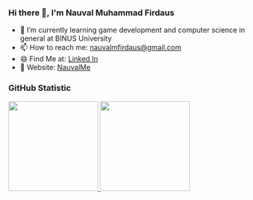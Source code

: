 ### Hi there 👋, I'm Nauval Muhammad Firdaus

- 🌱 I’m currently learning game development and computer science in general at BINUS University
- 📫 How to reach me: nauvalmfirdaus@gmail.com
- 😄 Find Me at: [Linked In](https://www.linkedin.com/in/nauvalmfirdaus/)
- 💬 Website: [NauvalMe](https://nauvalme.blogspot.com)

### GitHub Statistic
<p align="left">
<a href="https://github.com/dimasmds">
  <img height="180em" src="https://github-readme-stats-eight-theta.vercel.app/api?username=NauvalNC&show_icons=true&theme=algolia&include_all_commits=true&count_private=true"/>
  <img height="180em" src="https://github-readme-stats-eight-theta.vercel.app/api/top-langs/?username=NauvalNC&layout=compact&langs_count=8&theme=algolia"/>
</a>
</p>

<!--
**NauvalNC/NauvalNC** is a ✨ _special_ ✨ repository because its `README.md` (this file) appears on your GitHub profile.

Here are some ideas to get you started:

- 🔭 I’m currently working on ...
- 🌱 I’m currently learning ...
- 👯 I’m looking to collaborate on ...
- 🤔 I’m looking for help with ...
- 💬 Ask me about ...
- 📫 How to reach me: ...
- 😄 Pronouns: ...
- ⚡ Fun fact: ...
-->
